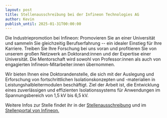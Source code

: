 ```yaml
---
layout: post
title: Stellenausschreibung bei der Infineon Technologies AG
author: Kevin
publish_until: 2025-01-31T00:00:00
---
```


Die Industriepromotion bei Infineon: Promovieren Sie an einer Universität und sammeln Sie gleichzeitig Berufserfahrung -- ein idealer Einstieg für Ihre Karriere. Treiben Sie Ihre Forschung bei uns voran und profitieren Sie von unserem großen Netzwerk an Doktorand:innen und der Expertise einer Universität. Die Mentorschaft wird sowohl von Professor:innen als auch von engagierten Infineon-Mitarbeiter:innen übernommen.

Wir bieten Ihnen eine Doktorandenstelle, die sich mit der Auslegung und Erforschung von fortschrittlichen Isolationskonzepten und -materialien in Leistungshalbleitermodulen beschäftigt. Ziel der Arbeit ist, die Entwicklung eines zuverlässigen und effizienten Isolationssystems für Anwendungen im Spannungsbereich von 1,5 kV bis 6,5 kV.

Weitere Infos zur Stelle findet ihr in der [Stellenausschreibung](/dokumente/ausschreibungen_jobboerse/2024-11-18-infineon.pdf) und im [Stellenportal von Infineon.](https://jobs.infineon.com/careers/job/563808955939455)

